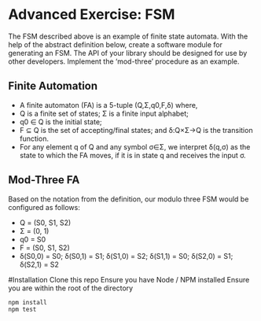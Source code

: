 # Advanced Exercise: FSM  

The FSM described above is an example of finite state automata. With the help of the abstract definition below, create a software module for generating an FSM. The API of your library should be designed for use by other developers. Implement the ‘mod-three’ procedure as an example.

## Finite Automation
- A finite automaton (FA) is a 5-tuple (Q,Σ,q0,F,δ) where,
- Q is a finite set of states; Σ is a finite input alphabet;
- q0 ∈ Q is the initial state;
- F ⊆ Q is the set of accepting/final states; and δ:Q×Σ→Q is the transition function.
- For any element q of Q and any symbol σ∈Σ, we interpret δ(q,σ) as the state to which the FA moves, if it is in state q and receives the input σ.

## Mod-Three FA
Based on the notation from the definition, our modulo three FSM would be configured as follows:

- Q = (S0, S1, S2)
- Σ = (0, 1)
- q0 = S0
- F = (S0, S1, S2)
- δ(S0,0) = S0; δ(S0,1) = S1; δ(S1,0) = S2; δ(S1,1) = S0; δ(S2,0) = S1; δ(S2,1) = S2


#Installation 
Clone this repo
Ensure you have Node / NPM installed
Ensure you are within the root of the directory 

```
npm install 
npm test
```

